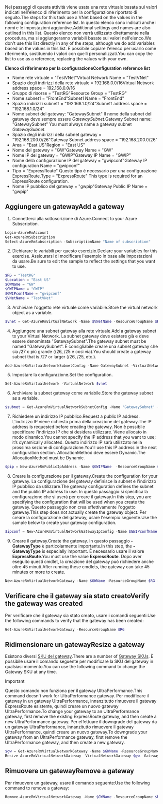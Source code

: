 <span data-ttu-id="2dd85-101">Nei passaggi di questa attività viene usata una rete virtuale basata sui valori indicati nell'elenco di riferimento per la configurazione riportato di seguito.</span><span class="sxs-lookup"><span data-stu-id="2dd85-101">The steps for this task use a VNet based on the values in the following configuration reference list.</span></span> <span data-ttu-id="2dd85-102">In questo elenco sono indicati anche i nomi e le impostazioni aggiuntive.</span><span class="sxs-lookup"><span data-stu-id="2dd85-102">Additional settings and names are also outlined in this list.</span></span> <span data-ttu-id="2dd85-103">Questo elenco non verrà utilizzato direttamente nella procedura, ma si aggiungeranno variabili basate sui valori nell'elenco.</span><span class="sxs-lookup"><span data-stu-id="2dd85-103">We don't use this list directly in any of the steps, although we do add variables based on the values in this list.</span></span> <span data-ttu-id="2dd85-104">È possibile copiare l'elenco per usarlo come riferimento, sostituendo i valori con quelli personalizzati.</span><span class="sxs-lookup"><span data-stu-id="2dd85-104">You can copy the list to use as a reference, replacing the values with your own.</span></span>

<span data-ttu-id="2dd85-105">**Elenco di riferimento per la configurazione**</span><span class="sxs-lookup"><span data-stu-id="2dd85-105">**Configuration reference list**</span></span>

* <span data-ttu-id="2dd85-106">Nome rete virtuale = "TestVNet"</span><span class="sxs-lookup"><span data-stu-id="2dd85-106">Virtual Network Name = "TestVNet"</span></span>
* <span data-ttu-id="2dd85-107">Spazio degli indirizzi della rete virtuale = 192.168.0.0/16</span><span class="sxs-lookup"><span data-stu-id="2dd85-107">Virtual Network address space = 192.168.0.0/16</span></span>
* <span data-ttu-id="2dd85-108">Gruppo di risorse = "TestRG"</span><span class="sxs-lookup"><span data-stu-id="2dd85-108">Resource Group = "TestRG"</span></span>
* <span data-ttu-id="2dd85-109">Nome subnet1 = "FrontEnd"</span><span class="sxs-lookup"><span data-stu-id="2dd85-109">Subnet1 Name = "FrontEnd"</span></span> 
* <span data-ttu-id="2dd85-110">Spazio indirizzi subnet1 = "192.168.1.0/24"</span><span class="sxs-lookup"><span data-stu-id="2dd85-110">Subnet1 address space = "192.168.1.0/24"</span></span>
* <span data-ttu-id="2dd85-111">Nome subnet del gateway: "GatewaySubnet" Il nome della subnet del gateway deve sempre essere *GatewaySubnet*.</span><span class="sxs-lookup"><span data-stu-id="2dd85-111">Gateway Subnet name: "GatewaySubnet" You must always name a gateway subnet *GatewaySubnet*.</span></span>
* <span data-ttu-id="2dd85-112">Spazio degli indirizzi della subnet gateway = "192.168.200.0/26"</span><span class="sxs-lookup"><span data-stu-id="2dd85-112">Gateway Subnet address space = "192.168.200.0/26"</span></span>
* <span data-ttu-id="2dd85-113">Area = "East US"</span><span class="sxs-lookup"><span data-stu-id="2dd85-113">Region = "East US"</span></span>
* <span data-ttu-id="2dd85-114">Nome del gateway = "GW"</span><span class="sxs-lookup"><span data-stu-id="2dd85-114">Gateway Name = "GW"</span></span>
* <span data-ttu-id="2dd85-115">Nome IP del gateway = "GWIP"</span><span class="sxs-lookup"><span data-stu-id="2dd85-115">Gateway IP Name = "GWIP"</span></span>
* <span data-ttu-id="2dd85-116">Nome della configurazione IP del gateway = "gwipconf"</span><span class="sxs-lookup"><span data-stu-id="2dd85-116">Gateway IP configuration Name = "gwipconf"</span></span>
* <span data-ttu-id="2dd85-117">Tipo = "ExpressRoute" Questo tipo è necessario per una configurazione ExpressRoute.</span><span class="sxs-lookup"><span data-stu-id="2dd85-117">Type = "ExpressRoute" This type is required for an ExpressRoute configuration.</span></span>
* <span data-ttu-id="2dd85-118">Nome IP pubblico del gateway = "gwpip"</span><span class="sxs-lookup"><span data-stu-id="2dd85-118">Gateway Public IP Name = "gwpip"</span></span>

## <a name="add-a-gateway"></a><span data-ttu-id="2dd85-119">Aggiungere un gateway</span><span class="sxs-lookup"><span data-stu-id="2dd85-119">Add a gateway</span></span>
1. <span data-ttu-id="2dd85-120">Connettersi alla sottoscrizione di Azure.</span><span class="sxs-lookup"><span data-stu-id="2dd85-120">Connect to your Azure Subscription.</span></span>

  ```powershell 
  Login-AzureRmAccount
  Get-AzureRmSubscription 
  Select-AzureRmSubscription -SubscriptionName "Name of subscription"
  ```
2. <span data-ttu-id="2dd85-121">Dichiarare le variabili per questo esercizio.</span><span class="sxs-lookup"><span data-stu-id="2dd85-121">Declare your variables for this exercise.</span></span> <span data-ttu-id="2dd85-122">Assicurarsi di modificare l'esempio in base alle impostazioni da usare.</span><span class="sxs-lookup"><span data-stu-id="2dd85-122">Be sure to edit the sample to reflect the settings that you want to use.</span></span>

  ```powershell 
  $RG = "TestRG"
  $Location = "East US"
  $GWName = "GW"
  $GWIPName = "GWIP"
  $GWIPconfName = "gwipconf"
  $VNetName = "TestVNet"
  ```
3. <span data-ttu-id="2dd85-123">Archiviare l'oggetto rete virtuale come variabile.</span><span class="sxs-lookup"><span data-stu-id="2dd85-123">Store the virtual network object as a variable.</span></span>

  ```powershell
  $vnet = Get-AzureRmVirtualNetwork -Name $VNetName -ResourceGroupName $RG
  ```
4. <span data-ttu-id="2dd85-124">Aggiungere una subnet gateway alla rete virtuale.</span><span class="sxs-lookup"><span data-stu-id="2dd85-124">Add a gateway subnet to your Virtual Network.</span></span> <span data-ttu-id="2dd85-125">La subnet gateway deve esistere già e deve essere denominata "GatewaySubnet".</span><span class="sxs-lookup"><span data-stu-id="2dd85-125">The gateway subnet must be named "GatewaySubnet".</span></span> <span data-ttu-id="2dd85-126">È consigliabile creare una subnet gateway che sia /27 o più grande (/26, /25 e così via).</span><span class="sxs-lookup"><span data-stu-id="2dd85-126">You should create a gateway subnet that is /27 or larger (/26, /25, etc.).</span></span>

  ```powershell
  Add-AzureRmVirtualNetworkSubnetConfig -Name GatewaySubnet -VirtualNetwork $vnet -AddressPrefix 192.168.200.0/26
  ```
5. <span data-ttu-id="2dd85-127">Impostare la configurazione.</span><span class="sxs-lookup"><span data-stu-id="2dd85-127">Set the configuration.</span></span>

  ```powershell
  Set-AzureRmVirtualNetwork -VirtualNetwork $vnet
  ```
6. <span data-ttu-id="2dd85-128">Archiviare la subnet gateway come variabile.</span><span class="sxs-lookup"><span data-stu-id="2dd85-128">Store the gateway subnet as a variable.</span></span>

  ```powershell
  $subnet = Get-AzureRmVirtualNetworkSubnetConfig -Name 'GatewaySubnet' -VirtualNetwork $vnet
  ```
7. <span data-ttu-id="2dd85-129">Richiedere un indirizzo IP pubblico.</span><span class="sxs-lookup"><span data-stu-id="2dd85-129">Request a public IP address.</span></span> <span data-ttu-id="2dd85-130">L'indirizzo IP viene richiesto prima della creazione del gateway.</span><span class="sxs-lookup"><span data-stu-id="2dd85-130">The IP address is requested before creating the gateway.</span></span> <span data-ttu-id="2dd85-131">Non è possibile specificare l'indirizzo IP che si desidera utilizzare. Viene allocato in modo dinamico.</span><span class="sxs-lookup"><span data-stu-id="2dd85-131">You cannot specify the IP address that you want to use; it’s dynamically allocated.</span></span> <span data-ttu-id="2dd85-132">Questo indirizzo IP sarà utilizzato nella prossima sezione di configurazione.</span><span class="sxs-lookup"><span data-stu-id="2dd85-132">You'll use this IP address in the next configuration section.</span></span> <span data-ttu-id="2dd85-133">AllocationMethod deve essere Dynamic.</span><span class="sxs-lookup"><span data-stu-id="2dd85-133">The AllocationMethod must be Dynamic.</span></span>

  ```powershell
  $pip = New-AzureRmPublicIpAddress -Name $GWIPName  -ResourceGroupName $RG -Location $Location -AllocationMethod Dynamic
  ```
8. <span data-ttu-id="2dd85-134">Creare la configurazione per il gateway.</span><span class="sxs-lookup"><span data-stu-id="2dd85-134">Create the configuration for your gateway.</span></span> <span data-ttu-id="2dd85-135">La configurazione del gateway definisce la subnet e l'indirizzo IP pubblico da utilizzare.</span><span class="sxs-lookup"><span data-stu-id="2dd85-135">The gateway configuration defines the subnet and the public IP address to use.</span></span> <span data-ttu-id="2dd85-136">In questo passaggio si specifica la configurazione che si userà per creare il gateway.</span><span class="sxs-lookup"><span data-stu-id="2dd85-136">In this step, you are specifying the configuration that will be used when you create the gateway.</span></span> <span data-ttu-id="2dd85-137">Questo passaggio non crea effettivamente l'oggetto gateway.</span><span class="sxs-lookup"><span data-stu-id="2dd85-137">This step does not actually create the gateway object.</span></span> <span data-ttu-id="2dd85-138">Per creare la configurazione del gateway, usare l'esempio seguente.</span><span class="sxs-lookup"><span data-stu-id="2dd85-138">Use the sample below to create your gateway configuration.</span></span>

  ```powershell
  $ipconf = New-AzureRmVirtualNetworkGatewayIpConfig -Name $GWIPconfName -Subnet $subnet -PublicIpAddress $pip
  ```
9. <span data-ttu-id="2dd85-139">Creare il gateway.</span><span class="sxs-lookup"><span data-stu-id="2dd85-139">Create the gateway.</span></span> <span data-ttu-id="2dd85-140">In questo passaggio **-GatewayType** è particolarmente importante.</span><span class="sxs-lookup"><span data-stu-id="2dd85-140">In this step, the **-GatewayType** is especially important.</span></span> <span data-ttu-id="2dd85-141">È necessario usare il valore **ExpressRoute**.</span><span class="sxs-lookup"><span data-stu-id="2dd85-141">You must use the value **ExpressRoute**.</span></span> <span data-ttu-id="2dd85-142">Dopo aver eseguito questi cmdlet, la creazione del gateway può richiedere anche oltre 45 minuti.</span><span class="sxs-lookup"><span data-stu-id="2dd85-142">After running these cmdlets, the gateway can take 45 minutes or more to create.</span></span>

  ```powershell
  New-AzureRmVirtualNetworkGateway -Name $GWName -ResourceGroupName $RG -Location $Location -IpConfigurations $ipconf -GatewayType Expressroute -GatewaySku Standard
  ```

## <a name="verify-the-gateway-was-created"></a><span data-ttu-id="2dd85-143">Verificare che il gateway sia stato creato</span><span class="sxs-lookup"><span data-stu-id="2dd85-143">Verify the gateway was created</span></span>
<span data-ttu-id="2dd85-144">Per verificare che il gateway sia stato creato, usare i comandi seguenti:</span><span class="sxs-lookup"><span data-stu-id="2dd85-144">Use the following commands to verify that the gateway has been created:</span></span>

```powershell
Get-AzureRmVirtualNetworkGateway -ResourceGroupName $RG
```

## <a name="resize-a-gateway"></a><span data-ttu-id="2dd85-145">Ridimensionare un gateway</span><span class="sxs-lookup"><span data-stu-id="2dd85-145">Resize a gateway</span></span>
<span data-ttu-id="2dd85-146">Esistono diversi [SKU del gateway](../articles/expressroute/expressroute-about-virtual-network-gateways.md).</span><span class="sxs-lookup"><span data-stu-id="2dd85-146">There are a number of [Gateway SKUs](../articles/expressroute/expressroute-about-virtual-network-gateways.md).</span></span> <span data-ttu-id="2dd85-147">È possibile usare il comando seguente per modificare la SKU del gateway in qualsiasi momento.</span><span class="sxs-lookup"><span data-stu-id="2dd85-147">You can use the following command to change the Gateway SKU at any time.</span></span>

> [!IMPORTANT]
> <span data-ttu-id="2dd85-148">Questo comando non funziona per il gateway UltraPerformance.</span><span class="sxs-lookup"><span data-stu-id="2dd85-148">This command doesn't work for UltraPerformance gateway.</span></span> <span data-ttu-id="2dd85-149">Per modificare il gateway in un gateway UltraPerformance, innanzitutto rimuovere il gateway ExpressRoute esistente, quindi creare un nuovo gateway UltraPerformance.</span><span class="sxs-lookup"><span data-stu-id="2dd85-149">To change your gateway to an UltraPerformance gateway, first remove the existing ExpressRoute gateway, and then create a new UltraPerformance gateway.</span></span> <span data-ttu-id="2dd85-150">Per effettuare il downgrade del gateway da un gateway UltraPerformance, innanzitutto rimuovere il gateway UltraPerformance, quindi creare un nuovo gateway.</span><span class="sxs-lookup"><span data-stu-id="2dd85-150">To downgrade your gateway from an UltraPerformance gateway, first remove the UltraPerformance gateway, and then create a new gateway.</span></span>
> 
> 

```powershell
$gw = Get-AzureRmVirtualNetworkGateway -Name $GWName -ResourceGroupName $RG
Resize-AzureRmVirtualNetworkGateway -VirtualNetworkGateway $gw -GatewaySku HighPerformance
```

## <a name="remove-a-gateway"></a><span data-ttu-id="2dd85-151">Rimuovere un gateway</span><span class="sxs-lookup"><span data-stu-id="2dd85-151">Remove a gateway</span></span>
<span data-ttu-id="2dd85-152">Per rimuovere un gateway, usare il comando seguente:</span><span class="sxs-lookup"><span data-stu-id="2dd85-152">Use the following command to remove a gateway:</span></span>

```powershell
Remove-AzureRmVirtualNetworkGateway -Name $GWName -ResourceGroupName $RG
```